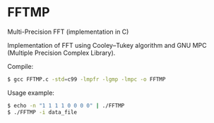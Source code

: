 # FFTMP
Multi-Precision FFT (implementation in C)

Implementation of FFT using Cooley–Tukey algorithm and GNU MPC (Multiple Precision Complex Library).

Compile:
```bash
$ gcc FFTMP.c -std=c99 -lmpfr -lgmp -lmpc -o FFTMP
```

Usage example:
```bash
$ echo -n "1 1 1 1 0 0 0 0" | ./FFTMP
$ ./FFTMP -i data_file
```
